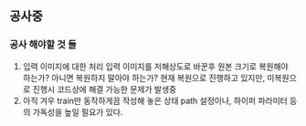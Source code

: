## 공사중 

### 공사 해야할 것 들

1. 입력 이미지에 대한 처리
  입력 이미지를 저해상도로 바꾼후 원본 크기로 복원해야 하는가? 아니면 복원하지 말아야 하는가? 
  현재 복원으로 진행하고 있지만, 미복원으로 진행시 코드상에 해결 가능한 문제가 발생중
2. 아직 겨우 train만 동작하게끔 작성해 놓은 상태
   path 설정이나, 하이퍼 파라미터 등의 가독성을 높일 필요가 있다.
